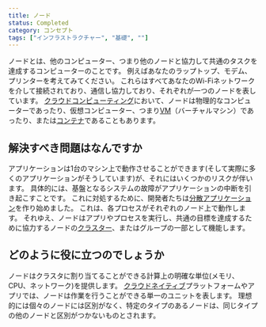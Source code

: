 ```yaml
---
title: ノード
status: Completed
category: コンセプト
tags: ["インフラストラクチャー", "基礎", ""]
---
```


ノードとは、他のコンピューター、つまり他のノードと協力して共通のタスクを達成するコンピューターのことです。
例えばあなたのラップトップ、モデム、プリンターを考えてみてください。
これらはすべてあなたのWi-Fiネットワークを介して接続されており、通信し協力しており、それぞれが一つのノードを表しています。
[クラウドコンピューティング](/ja/cloud-computing/)において、ノードは物理的なコンピューターであったり、仮想コンピューター、つまり[VM](/ja/virtual-machine/)（バーチャルマシン）であったり、または[コンテナ](/ja/container/)であることもあります。

## 解決すべき問題はなんですか

アプリケーションは1台のマシン上で動作させることができます(そして実際に多くのアプリケーションがそうしています)が、それにはいくつかのリスクが伴います。
具体的には、基盤となるシステムの故障がアプリケーションの中断を引き起こすことです。
これに対処するために、開発者たちは[分散アプリケーション](/ja/distributed-apps/)を作り始めました。
これは、各プロセスがそれぞれのノード上で動作します。
それゆえ、ノードはアプリやプロセスを実行し、共通の目標を達成するために協力するノードの[クラスター](/ja/cluster/)、またはグループの一部として機能します。

## どのように役に立つのでしょうか

ノードはクラスタに割り当てることができる計算上の明確な単位(メモリ、CPU、ネットワーク)を提供します。
[クラウドネイティブ](/ja/cloud-native-tech/)プラットフォームやアプリでは、ノードは作業を行うことができる単一のユニットを表します。
理想的には個々のノードには区別がなく、特定のタイプのあるノードは、同じタイプの他のノードと区別がつかないものとされます。
